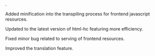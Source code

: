 .

Added minification into the transpiling process for frontend javascript resources.

Updated to the latest version of html-hc featuring more efficiency.

Fixed minor bug related to serving of frontend resources.

Improved the translation feature.